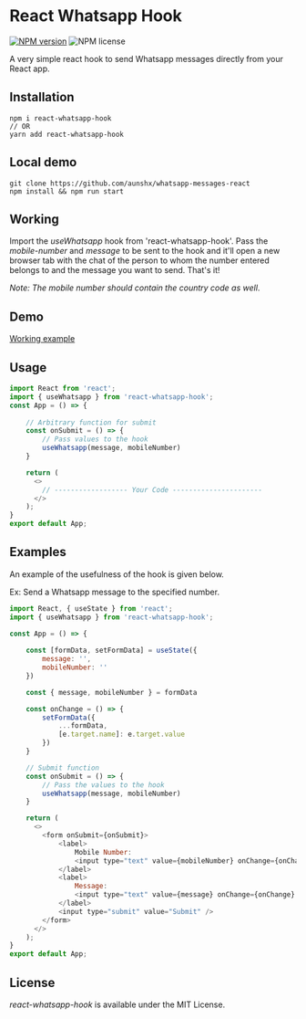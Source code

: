 # React Whatsapp Hook

[![NPM version](https://img.shields.io/npm/v/react-whatsapp-hook.svg?style=flat)](https://www.npmjs.com/package/react-whatsapp-hook)
![NPM license](https://img.shields.io/npm/l/react-whatsapp-hook.svg?style=flat)

A very simple react hook to send Whatsapp messages directly from your React app.

## Installation

```
npm i react-whatsapp-hook
// OR
yarn add react-whatsapp-hook
```

## Local demo

```
git clone https://github.com/aunshx/whatsapp-messages-react
npm install && npm run start
```

## Working

Import the _useWhatsapp_ hook from 'react-whatsapp-hook'.
Pass the _mobile-number_ and _message_ to be sent to the hook and it'll open a new browser tab with the chat of the person to whom the number entered belongs to and the message you want to send.
That's it!

_Note:_ _The_ _mobile_ _number_ _should_ _contain_ _the_ _country_ _code_ _as_ _well_.

## Demo 

[Working example](https://whatsapp-react-messages.herokuapp.com/)

## Usage

```javascript
import React from 'react';
import { useWhatsapp } from 'react-whatsapp-hook';
const App = () => {
  
    // Arbitrary function for submit
    const onSubmit = () => {
        // Pass values to the hook
        useWhatsapp(message, mobileNumber)
    }

    return (
      <>
        // ------------------ Your Code ----------------------
      </>
    );
}
export default App;
```

## Examples

An example of the usefulness of the hook is given below.

Ex: Send a Whatsapp message to the specified number.

```javascript
import React, { useState } from 'react';
import { useWhatsapp } from 'react-whatsapp-hook';

const App = () => {
    
    const [formData, setFormData] = useState({
        message: '',
        mobileNumber: ''
    })

    const { message, mobileNumber } = formData

    const onChange = () => {
        setFormData({
            ...formData,
            [e.target.name]: e.target.value
        })
    }

    // Submit function
    const onSubmit = () => {
        // Pass the values to the hook
        useWhatsapp(message, mobileNumber)
    }

    return (
      <>
        <form onSubmit={onSubmit}>        
            <label>
                Mobile Number:
                <input type="text" value={mobileNumber} onChange={onChange} name='mobileNumber' />        
            </label>
            <label>
                Message:
                <input type="text" value={message} onChange={onChange} name='message' />        
            </label>
            <input type="submit" value="Submit" />
        </form>
      </>
    );
}
export default App;
```

## License

_react-whatsapp-hook_ is available under the MIT License.
